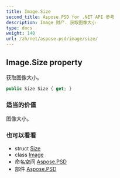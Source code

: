 ```yaml
---
title: Image.Size
second_title: Aspose.PSD for .NET API 参考
description: Image 财产. 获取图像大小
type: docs
weight: 140
url: /zh/net/aspose.psd/image/size/
---
```

## Image.Size property

获取图像大小。

```csharp
public Size Size { get; }
```

### 适当的价值

图像大小。

### 也可以看看

* struct [Size](../../size/)
* class [Image](../)
* 命名空间 [Aspose.PSD](../../image/)
* 部件 [Aspose.PSD](../../../)


